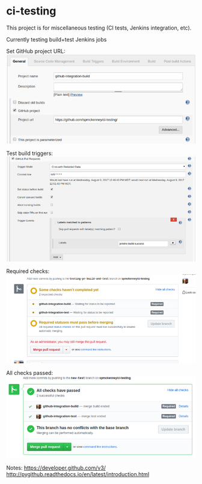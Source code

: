 # ci-testing

This project is for miscellaneous testing (CI tests, Jenkins integration, etc).

Currently testing build+test Jenkins jobs

Set GitHub project URL:
![Set GitHub project](images/set-github-project.png)

Test build triggers:
![Test Build Triggers](images/test-build-triggers.png)

Required checks:
![Required Checks](images/required-status-screenshot.png)

All checks passed:
![All Checks Passed](images/all-checks-passed.png)

Notes:
https://developer.github.com/v3/
http://pygithub.readthedocs.io/en/latest/introduction.html
